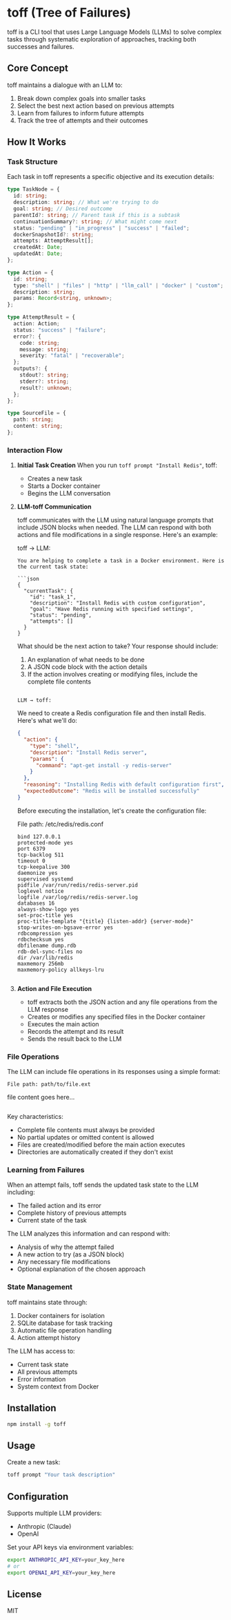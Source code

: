 # toff (Tree of Failures)

toff is a CLI tool that uses Large Language Models (LLMs) to solve complex tasks through systematic exploration of approaches, tracking both successes and failures.

## Core Concept

toff maintains a dialogue with an LLM to:

1. Break down complex goals into smaller tasks
2. Select the best next action based on previous attempts
3. Learn from failures to inform future attempts
4. Track the tree of attempts and their outcomes

## How It Works

### Task Structure

Each task in toff represents a specific objective and its execution details:

```typescript
type TaskNode = {
  id: string;
  description: string; // What we're trying to do
  goal: string; // Desired outcome
  parentId?: string; // Parent task if this is a subtask
  continuationSummary?: string; // What might come next
  status: "pending" | "in_progress" | "success" | "failed";
  dockerSnapshotId?: string;
  attempts: AttemptResult[];
  createdAt: Date;
  updatedAt: Date;
};

type Action = {
  id: string;
  type: "shell" | "files" | "http" | "llm_call" | "docker" | "custom";
  description: string;
  params: Record<string, unknown>;
};

type AttemptResult = {
  action: Action;
  status: "success" | "failure";
  error?: {
    code: string;
    message: string;
    severity: "fatal" | "recoverable";
  };
  outputs?: {
    stdout?: string;
    stderr?: string;
    result?: unknown;
  };
};

type SourceFile = {
  path: string;
  content: string;
};
```

### Interaction Flow

1. **Initial Task Creation**
   When you run `toff prompt "Install Redis"`, toff:

   - Creates a new task
   - Starts a Docker container
   - Begins the LLM conversation

2. **LLM-toff Communication**

   toff communicates with the LLM using natural language prompts that include JSON blocks when needed. The LLM can respond with both actions and file modifications in a single response. Here's an example:

   toff → LLM:

   ````
   You are helping to complete a task in a Docker environment. Here is the current task state:

   ```json
   {
     "currentTask": {
       "id": "task_1",
       "description": "Install Redis with custom configuration",
       "goal": "Have Redis running with specified settings",
       "status": "pending",
       "attempts": []
     }
   }
   ````

   What should be the next action to take? Your response should include:

   1. An explanation of what needs to be done
   2. A JSON code block with the action details
   3. If the action involves creating or modifying files, include the complete file contents

   ```

   LLM → toff:
   ```

   We need to create a Redis configuration file and then install Redis. Here's what we'll do:

   ```json
   {
     "action": {
       "type": "shell",
       "description": "Install Redis server",
       "params": {
         "command": "apt-get install -y redis-server"
       }
     },
     "reasoning": "Installing Redis with default configuration first",
     "expectedOutcome": "Redis will be installed successfully"
   }
   ```

   Before executing the installation, let's create the configuration file:

   File path: /etc/redis/redis.conf

   ```
   bind 127.0.0.1
   protected-mode yes
   port 6379
   tcp-backlog 511
   timeout 0
   tcp-keepalive 300
   daemonize yes
   supervised systemd
   pidfile /var/run/redis/redis-server.pid
   loglevel notice
   logfile /var/log/redis/redis-server.log
   databases 16
   always-show-logo yes
   set-proc-title yes
   proc-title-template "{title} {listen-addr} {server-mode}"
   stop-writes-on-bgsave-error yes
   rdbcompression yes
   rdbchecksum yes
   dbfilename dump.rdb
   rdb-del-sync-files no
   dir /var/lib/redis
   maxmemory 256mb
   maxmemory-policy allkeys-lru
   ```

   ```

   ```

3. **Action and File Execution**
   - toff extracts both the JSON action and any file operations from the LLM response
   - Creates or modifies any specified files in the Docker container
   - Executes the main action
   - Records the attempt and its result
   - Sends the result back to the LLM

### File Operations

The LLM can include file operations in its responses using a simple format:

```
File path: path/to/file.ext
```

file content goes here...

```

```

Key characteristics:

- Complete file contents must always be provided
- No partial updates or omitted content is allowed
- Files are created/modified before the main action executes
- Directories are automatically created if they don't exist

### Learning from Failures

When an attempt fails, toff sends the updated task state to the LLM including:

- The failed action and its error
- Complete history of previous attempts
- Current state of the task

The LLM analyzes this information and can respond with:

- Analysis of why the attempt failed
- A new action to try (as a JSON block)
- Any necessary file modifications
- Optional explanation of the chosen approach

### State Management

toff maintains state through:

1. Docker containers for isolation
2. SQLite database for task tracking
3. Automatic file operation handling
4. Action attempt history

The LLM has access to:

- Current task state
- All previous attempts
- Error information
- System context from Docker

## Installation

```bash
npm install -g toff
```

## Usage

Create a new task:

```bash
toff prompt "Your task description"
```

## Configuration

Supports multiple LLM providers:

- Anthropic (Claude)
- OpenAI

Set your API keys via environment variables:

```bash
export ANTHROPIC_API_KEY=your_key_here
# or
export OPENAI_API_KEY=your_key_here
```

## License

MIT
